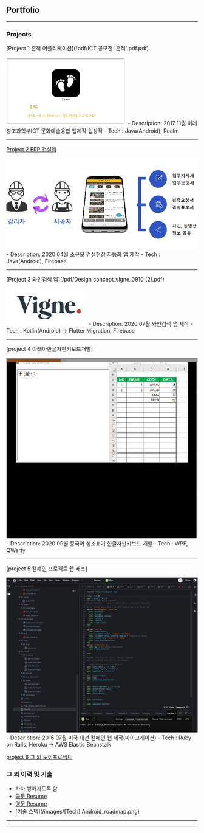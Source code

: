 ## Portfolio

---

### Projects 

[Project 1 흔적 어플리케이션](/pdf/ICT 공모전 '흔적' pdf.pdf)

<img src="images/흔적 thumbnail.PNG?raw=true"/>
- Description: 2017 11월 미래창조과학부ICT 문화예술융합 앱제작 입상작
- Tech : Java(Android), Realm

---
[Project 2 ERP 건설앱](/pdf/건설앱설계서.pdf)

<img src="images/construction.PNG?raw=true"/>
- Description: 2020 04월 소규모 건설현장 자동화 앱 제작
- Tech : Java(Android), Firebase

---
[Project 3 와인검색 앱](/pdf/Design concept_vigne_0910 (2).pdf)

<img src="images/vigne.PNG?raw=true"/>
- Description: 2020 07월 와인검색 앱 제작
- Tech : Kotlin(Android) -> Flutter Migration, Firebase

---
[project 4 아래아한글자판키보드개발]

<img src="images/중국어 아래아 한글.PNG?raw=true"/>
- Description: 2020 09월 중국어 성조표기 한글자판키보드 개발
- Tech : WPF, QWerty

---
[project 5 캠폐인 프로젝트 웹 배포]

<img src="images/aws.PNG?raw=true"/>
- Description: 2016 07월 미국 대선 캠페인 웹 제작(마이그래이션)
- Tech : Ruby on Rails, Heroku -> AWS Elastic Beanstalk

[project 6 그 외 토이프로젝트](https://github.com/lhs5323?tab=repositories)

### 그 외 이력 및 기술
- 차차 쌓아가도록 함
- [국문 Resume](/pdf/resume_이현석_국문.pdf)
- [영문 Resume](/pdf/Resume_HyunsukLee.pdf)
- [기술 스택](/images/[Tech] Android_roadmap.png)
---




---
<!-- Remove above link if you don't want to attibute -->
